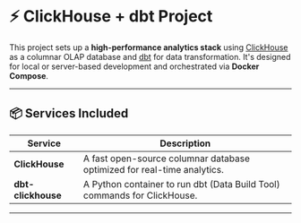 # ⚡️ ClickHouse + dbt Project

This project sets up a **high-performance analytics stack** using [ClickHouse](https://clickhouse.com/) as a columnar OLAP database and [dbt](https://www.getdbt.com/) for data transformation. It's designed for local or server-based development and orchestrated via **Docker Compose**.

---

## 📦 Services Included

| Service         | Description                                                                 |
|-----------------|-----------------------------------------------------------------------------|
| **ClickHouse**  | A fast open-source columnar database optimized for real-time analytics.     |
| **dbt-clickhouse** | A Python container to run dbt (Data Build Tool) commands for ClickHouse. |

---

